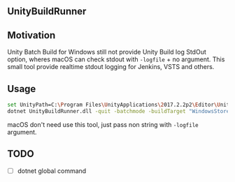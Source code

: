 ## UnityBuildRunner

## Motivation

Unity Batch Build for Windows still not provide Unity Build log StdOut option, wheres macOS can check stdout with `-logfile` + no argument.
This small tool provide realtime stdout logging for Jenkins, VSTS and others.

## Usage

```bash
set UnityPath=C:\Program Files\UnityApplications\2017.2.2p2\Editor\Unity.exe
dotnet UnityBuildRunner.dll -quit -batchmode -buildTarget "WindowsStoreApps" -projectPath "C:\workspace\Source\Repos\MRTKSample\Unity" -logfile "log.log" -executeMethod "HoloToolkit.Unity.HoloToolkitCommands.BuildSLN"
```

macOS don't need use this tool, just pass non string with `-logfile` argument.

## TODO

- [ ] dotnet global command